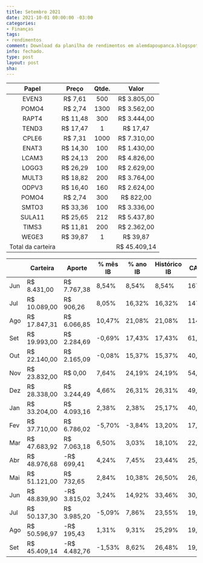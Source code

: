 ```yaml
---
title: Setembro 2021
date: 2021-10-01 00:00:00 -03:00
categories:
- Finanças
tags:
- rendimentos
comment: Download da planilha de rendimentos em alemdapoupanca.blogspot.com
info: fechado.
type: post
layout: post
sha: 
---
```


| Papel | Preço | Qtde. | Valor |
|:---:|:---:|:---:|:---:|
| EVEN3 | R$ 7,61 | 500 | R$ 3.805,00 |
| POMO4 | R$ 2,74 | 1300 | R$ 3.562,00 |
| RAPT4 | R$ 11,48 | 300 | R$ 3.444,00 |
| TEND3 | R$ 17,47 | 1 | R$ 17,47 |
| CPLE6 | R$ 7,31 | 1000 | R$ 7.310,00 |
| ENAT3 | R$ 14,30 | 100 | R$ 1.430,00 |
| LCAM3 | R$ 24,13 | 200 | R$ 4.826,00 |
| LOGG3 | R$ 26,29 | 100 | R$ 2.629,00 |
| MULT3 | R$ 18,82 | 200 | R$ 3.764,00 |
| ODPV3 | R$ 16,40 | 160 | R$ 2.624,00 |
| POMO4 | R$ 2,74 | 300 | R$ 822,00 |
| SMTO3 | R$ 33,36 | 100 | R$ 3.336,00 |
| SULA11 | R$ 25,65 | 212 | R$ 5.437,80 |
| TIMS3 | R$ 11,81 | 200 | R$ 2.362,00 |
| WEGE3 | R$ 39,87 | 1 | R$ 39,87 |
| Total da carteira |  |  | R$ 45.409,14 |

|  | Carteira | Aporte | % mês IB | % ano IB | Histórico IB | CAGR IB | % mês IBOV | % ano IBOV | Histórico IBOV | CAGR IBOV |
|---|---|---|---|---|---|---|---|---|---|---|
| Jun | R$ 8.431,00 | R$ 7.767,38 | 8,54% | 8,54% | 8,54% | 167,46% | 8,76% | 8,76% | 8,76% | 173,92% |
| Jul | R$ 10.089,00 | R$ 906,26 | 8,05% | 16,32% | 16,32% | 147,67% | 8,27% | 16,76% | 16,76% | 153,42% |
| Ago | R$ 17.847,31 | R$ 6.066,85 | 10,47% | 21,08% | 21,08% | 114,90% | -3,44% | 6,08% | 6,08% | 26,65% |
| Set | R$ 19.993,00 | R$ 2.284,69 | -0,69% | 17,43% | 17,43% | 61,94% | -4,80% | 0,22% | 0,22% | 0,65% |
| Out | R$ 22.140,00 | R$ 2.165,09 | -0,08% | 15,37% | 15,37% | 40,94% | -0,69% | -0,50% | -0,50% | -1,20% |
| Nov | R$ 23.832,00 | R$ 0,00 | 7,64% | 24,19% | 24,19% | 54,23% | 15,90% | 15,32% | 15,32% | 32,99% |
| Dez | R$ 28.338,00 | R$ 3.244,49 | 4,66% | 26,31% | 26,31% | 49,25% | 9,30% | 23,62% | 23,62% | 43,84% |
| Jan | R$ 33.204,00 | R$ 4.093,16 | 2,38% | 2,38% | 25,17% | 40,03% | -3,32% | -3,32% | 16,00% | 24,93% |
| Fev | R$ 37.710,00 | R$ 6.786,02 | -5,70% | -3,84% | 13,20% | 17,97% | -4,37% | -6,99% | 7,81% | 10,55% |
| Mar | R$ 47.683,92 | R$ 7.063,18 | 6,50% | 3,03% | 18,10% | 22,09% | 6,00% | -0,26% | 12,83% | 15,59% |
| Abr | R$ 48.976,68 | -R$ 699,41 | 4,24% | 7,45% | 23,44% | 25,82% | 1,94% | 1,67% | 15,25% | 16,75% |
| Mai | R$ 51.121,00 | R$ 732,65 | 2,84% | 10,38% | 26,50% | 26,50% | 6,16% | 7,90% | 22,06% | 22,06% |
| Jun | R$ 48.839,90 | -R$ 3.815,02 | 3,24% | 14,92% | 33,46% | 30,53% | 0,46% | 9,12% | 24,93% | 22,81% |
| Jul | R$ 50.137,30 | R$ 3.985,20 | -5,09% | 7,86% | 23,55% | 19,87% | -3,94% | 4,06% | 17,65% | 14,95% |
| Ago | R$ 50.596,97 | -R$ 195,43 | 1,31% | 9,31% | 25,29% | 19,76% | -2,48% | 1,50% | 14,82% | 11,69% |
| Set | R$ 45.409,14 | -R$ 4.482,76 | -1,53% | 8,62% | 26,48% | 19,27% | -6,57% | -5,02% | 9,00% | 6,68% |
